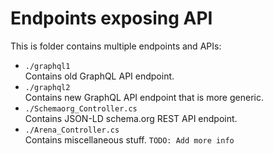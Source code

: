 # Endpoints exposing API

This is folder contains multiple endpoints and APIs:

* `./graphql1` <br>
Contains old GraphQL API endpoint.
* `./graphql2` <br>
Contains new GraphQL API endpoint that is more generic.
* `./Schemaorg_Controller.cs` <br>
Contains JSON-LD schema.org REST API endpoint.
* `./Arena_Controller.cs` <br>
Contains miscellaneous stuff. `TODO: Add more info`
